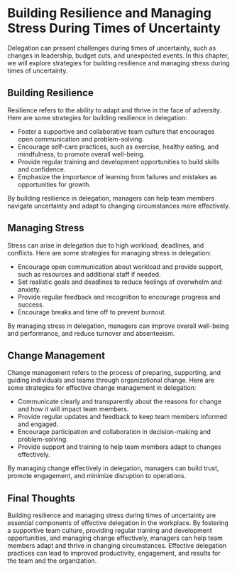 Building Resilience and Managing Stress During Times of Uncertainty
=======================================================================================================================

Delegation can present challenges during times of uncertainty, such as changes in leadership, budget cuts, and unexpected events. In this chapter, we will explore strategies for building resilience and managing stress during times of uncertainty.

Building Resilience
-------------------

Resilience refers to the ability to adapt and thrive in the face of adversity. Here are some strategies for building resilience in delegation:

* Foster a supportive and collaborative team culture that encourages open communication and problem-solving.
* Encourage self-care practices, such as exercise, healthy eating, and mindfulness, to promote overall well-being.
* Provide regular training and development opportunities to build skills and confidence.
* Emphasize the importance of learning from failures and mistakes as opportunities for growth.

By building resilience in delegation, managers can help team members navigate uncertainty and adapt to changing circumstances more effectively.

Managing Stress
---------------

Stress can arise in delegation due to high workload, deadlines, and conflicts. Here are some strategies for managing stress in delegation:

* Encourage open communication about workload and provide support, such as resources and additional staff if needed.
* Set realistic goals and deadlines to reduce feelings of overwhelm and anxiety.
* Provide regular feedback and recognition to encourage progress and success.
* Encourage breaks and time off to prevent burnout.

By managing stress in delegation, managers can improve overall well-being and performance, and reduce turnover and absenteeism.

Change Management
-----------------

Change management refers to the process of preparing, supporting, and guiding individuals and teams through organizational change. Here are some strategies for effective change management in delegation:

* Communicate clearly and transparently about the reasons for change and how it will impact team members.
* Provide regular updates and feedback to keep team members informed and engaged.
* Encourage participation and collaboration in decision-making and problem-solving.
* Provide support and training to help team members adapt to changes effectively.

By managing change effectively in delegation, managers can build trust, promote engagement, and minimize disruption to operations.

Final Thoughts
--------------

Building resilience and managing stress during times of uncertainty are essential components of effective delegation in the workplace. By fostering a supportive team culture, providing regular training and development opportunities, and managing change effectively, managers can help team members adapt and thrive in changing circumstances. Effective delegation practices can lead to improved productivity, engagement, and results for the team and the organization.
